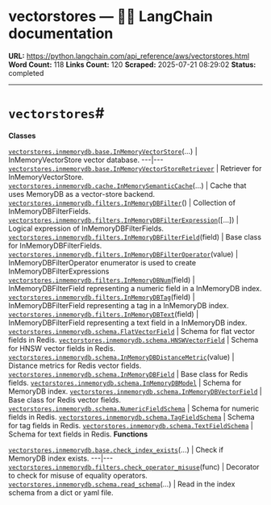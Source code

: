 # vectorstores — 🦜🔗 LangChain  documentation

**URL:** https://python.langchain.com/api_reference/aws/vectorstores.html
**Word Count:** 118
**Links Count:** 120
**Scraped:** 2025-07-21 08:29:02
**Status:** completed

---

# `vectorstores`\#

**Classes**

[`vectorstores.inmemorydb.base.InMemoryVectorStore`](https://python.langchain.com/api_reference/aws/vectorstores/langchain_aws.vectorstores.inmemorydb.base.InMemoryVectorStore.html#langchain_aws.vectorstores.inmemorydb.base.InMemoryVectorStore "langchain_aws.vectorstores.inmemorydb.base.InMemoryVectorStore")\(...\) | InMemoryVectorStore vector database.   ---|---   [`vectorstores.inmemorydb.base.InMemoryVectorStoreRetriever`](https://python.langchain.com/api_reference/aws/vectorstores/langchain_aws.vectorstores.inmemorydb.base.InMemoryVectorStoreRetriever.html#langchain_aws.vectorstores.inmemorydb.base.InMemoryVectorStoreRetriever "langchain_aws.vectorstores.inmemorydb.base.InMemoryVectorStoreRetriever") | Retriever for InMemoryVectorStore.   [`vectorstores.inmemorydb.cache.InMemorySemanticCache`](https://python.langchain.com/api_reference/aws/vectorstores/langchain_aws.vectorstores.inmemorydb.cache.InMemorySemanticCache.html#langchain_aws.vectorstores.inmemorydb.cache.InMemorySemanticCache "langchain_aws.vectorstores.inmemorydb.cache.InMemorySemanticCache")\(...\) | Cache that uses MemoryDB as a vector-store backend.   [`vectorstores.inmemorydb.filters.InMemoryDBFilter`](https://python.langchain.com/api_reference/aws/vectorstores/langchain_aws.vectorstores.inmemorydb.filters.InMemoryDBFilter.html#langchain_aws.vectorstores.inmemorydb.filters.InMemoryDBFilter "langchain_aws.vectorstores.inmemorydb.filters.InMemoryDBFilter")\(\) | Collection of InMemoryDBFilterFields.   [`vectorstores.inmemorydb.filters.InMemoryDBFilterExpression`](https://python.langchain.com/api_reference/aws/vectorstores/langchain_aws.vectorstores.inmemorydb.filters.InMemoryDBFilterExpression.html#langchain_aws.vectorstores.inmemorydb.filters.InMemoryDBFilterExpression "langchain_aws.vectorstores.inmemorydb.filters.InMemoryDBFilterExpression")\(\[...\]\) | Logical expression of InMemoryDBFilterFields.   [`vectorstores.inmemorydb.filters.InMemoryDBFilterField`](https://python.langchain.com/api_reference/aws/vectorstores/langchain_aws.vectorstores.inmemorydb.filters.InMemoryDBFilterField.html#langchain_aws.vectorstores.inmemorydb.filters.InMemoryDBFilterField "langchain_aws.vectorstores.inmemorydb.filters.InMemoryDBFilterField")\(field\) | Base class for InMemoryDBFilterFields.   [`vectorstores.inmemorydb.filters.InMemoryDBFilterOperator`](https://python.langchain.com/api_reference/aws/vectorstores/langchain_aws.vectorstores.inmemorydb.filters.InMemoryDBFilterOperator.html#langchain_aws.vectorstores.inmemorydb.filters.InMemoryDBFilterOperator "langchain_aws.vectorstores.inmemorydb.filters.InMemoryDBFilterOperator")\(value\) | InMemoryDBFilterOperator enumerator is used to create InMemoryDBFilterExpressions   [`vectorstores.inmemorydb.filters.InMemoryDBNum`](https://python.langchain.com/api_reference/aws/vectorstores/langchain_aws.vectorstores.inmemorydb.filters.InMemoryDBNum.html#langchain_aws.vectorstores.inmemorydb.filters.InMemoryDBNum "langchain_aws.vectorstores.inmemorydb.filters.InMemoryDBNum")\(field\) | InMemoryDBFilterField representing a numeric field in a InMemoryDB index.   [`vectorstores.inmemorydb.filters.InMemoryDBTag`](https://python.langchain.com/api_reference/aws/vectorstores/langchain_aws.vectorstores.inmemorydb.filters.InMemoryDBTag.html#langchain_aws.vectorstores.inmemorydb.filters.InMemoryDBTag "langchain_aws.vectorstores.inmemorydb.filters.InMemoryDBTag")\(field\) | InMemoryDBFilterField representing a tag in a InMemoryDB index.   [`vectorstores.inmemorydb.filters.InMemoryDBText`](https://python.langchain.com/api_reference/aws/vectorstores/langchain_aws.vectorstores.inmemorydb.filters.InMemoryDBText.html#langchain_aws.vectorstores.inmemorydb.filters.InMemoryDBText "langchain_aws.vectorstores.inmemorydb.filters.InMemoryDBText")\(field\) | InMemoryDBFilterField representing a text field in a InMemoryDB index.   [`vectorstores.inmemorydb.schema.FlatVectorField`](https://python.langchain.com/api_reference/aws/vectorstores/langchain_aws.vectorstores.inmemorydb.schema.FlatVectorField.html#langchain_aws.vectorstores.inmemorydb.schema.FlatVectorField "langchain_aws.vectorstores.inmemorydb.schema.FlatVectorField") | Schema for flat vector fields in Redis.   [`vectorstores.inmemorydb.schema.HNSWVectorField`](https://python.langchain.com/api_reference/aws/vectorstores/langchain_aws.vectorstores.inmemorydb.schema.HNSWVectorField.html#langchain_aws.vectorstores.inmemorydb.schema.HNSWVectorField "langchain_aws.vectorstores.inmemorydb.schema.HNSWVectorField") | Schema for HNSW vector fields in Redis.   [`vectorstores.inmemorydb.schema.InMemoryDBDistanceMetric`](https://python.langchain.com/api_reference/aws/vectorstores/langchain_aws.vectorstores.inmemorydb.schema.InMemoryDBDistanceMetric.html#langchain_aws.vectorstores.inmemorydb.schema.InMemoryDBDistanceMetric "langchain_aws.vectorstores.inmemorydb.schema.InMemoryDBDistanceMetric")\(value\) | Distance metrics for Redis vector fields.   [`vectorstores.inmemorydb.schema.InMemoryDBField`](https://python.langchain.com/api_reference/aws/vectorstores/langchain_aws.vectorstores.inmemorydb.schema.InMemoryDBField.html#langchain_aws.vectorstores.inmemorydb.schema.InMemoryDBField "langchain_aws.vectorstores.inmemorydb.schema.InMemoryDBField") | Base class for Redis fields.   [`vectorstores.inmemorydb.schema.InMemoryDBModel`](https://python.langchain.com/api_reference/aws/vectorstores/langchain_aws.vectorstores.inmemorydb.schema.InMemoryDBModel.html#langchain_aws.vectorstores.inmemorydb.schema.InMemoryDBModel "langchain_aws.vectorstores.inmemorydb.schema.InMemoryDBModel") | Schema for MemoryDB index.   [`vectorstores.inmemorydb.schema.InMemoryDBVectorField`](https://python.langchain.com/api_reference/aws/vectorstores/langchain_aws.vectorstores.inmemorydb.schema.InMemoryDBVectorField.html#langchain_aws.vectorstores.inmemorydb.schema.InMemoryDBVectorField "langchain_aws.vectorstores.inmemorydb.schema.InMemoryDBVectorField") | Base class for Redis vector fields.   [`vectorstores.inmemorydb.schema.NumericFieldSchema`](https://python.langchain.com/api_reference/aws/vectorstores/langchain_aws.vectorstores.inmemorydb.schema.NumericFieldSchema.html#langchain_aws.vectorstores.inmemorydb.schema.NumericFieldSchema "langchain_aws.vectorstores.inmemorydb.schema.NumericFieldSchema") | Schema for numeric fields in Redis.   [`vectorstores.inmemorydb.schema.TagFieldSchema`](https://python.langchain.com/api_reference/aws/vectorstores/langchain_aws.vectorstores.inmemorydb.schema.TagFieldSchema.html#langchain_aws.vectorstores.inmemorydb.schema.TagFieldSchema "langchain_aws.vectorstores.inmemorydb.schema.TagFieldSchema") | Schema for tag fields in Redis.   [`vectorstores.inmemorydb.schema.TextFieldSchema`](https://python.langchain.com/api_reference/aws/vectorstores/langchain_aws.vectorstores.inmemorydb.schema.TextFieldSchema.html#langchain_aws.vectorstores.inmemorydb.schema.TextFieldSchema "langchain_aws.vectorstores.inmemorydb.schema.TextFieldSchema") | Schema for text fields in Redis.      **Functions**

[`vectorstores.inmemorydb.base.check_index_exists`](https://python.langchain.com/api_reference/aws/vectorstores/langchain_aws.vectorstores.inmemorydb.base.check_index_exists.html#langchain_aws.vectorstores.inmemorydb.base.check_index_exists "langchain_aws.vectorstores.inmemorydb.base.check_index_exists")\(...\) | Check if MemoryDB index exists.   ---|---   [`vectorstores.inmemorydb.filters.check_operator_misuse`](https://python.langchain.com/api_reference/aws/vectorstores/langchain_aws.vectorstores.inmemorydb.filters.check_operator_misuse.html#langchain_aws.vectorstores.inmemorydb.filters.check_operator_misuse "langchain_aws.vectorstores.inmemorydb.filters.check_operator_misuse")\(func\) | Decorator to check for misuse of equality operators.   [`vectorstores.inmemorydb.schema.read_schema`](https://python.langchain.com/api_reference/aws/vectorstores/langchain_aws.vectorstores.inmemorydb.schema.read_schema.html#langchain_aws.vectorstores.inmemorydb.schema.read_schema "langchain_aws.vectorstores.inmemorydb.schema.read_schema")\(...\) | Read in the index schema from a dict or yaml file.